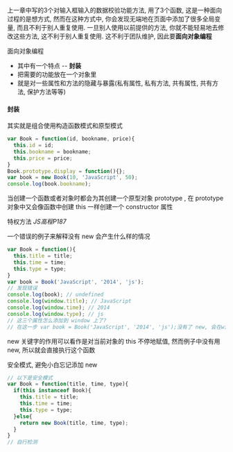 上一章中写的3个对输入框输入的数据校验功能方法, 用了3个函数, 这是一种面向过程的是想方式, 然而在这种方式中, 你会发现无端地在页面中添加了很多全局变量, 而且不利于别人重复使用. 一旦别人使用以前提供的方法, 你就不能轻易地去修改这些方法, 这不利于别人重复使用. 这不利于团队维护, 因此要**面向对象编程**

面向对象编程

- 其中有一个特点 -- **封装**
- 把需要的功能放在一个对象里
- 就是对一些属性和方法的隐藏与暴露(私有属性, 私有方法, 共有属性, 共有方法, 保护方法等等)

#### 封装

其实就是组合使用构造函数模式和原型模式

```javascript
var Book = function(id, bookname, price){
  this.id = id;
  this.bookname = bookname;
  this.price = price;
}
Book.prototype.display = function(){};
var book = new Book(10, 'JavaScript', 50);
console.log(book.bookname);
```

当创建一个函数或者对象时都会为其创建一个原型对象 prototype , 在 prototype  对象中又会像函数中创建 this 一样创建一个 constructor 属性

特权方法   _JS高程P187_

一个错误的例子来解释没有 new 会产生什么样的情况

```javascript
var Book = function(){
  this.title = title;
  this.time = time;
  this.type = type;
}
var book = Book('JavaScript', '2014', 'js');
// 发现错误
console.log(book); // undefined
console.log(window.title); // JavaScript
console.log(window.time); // 2014
console.log(window.type); // js
// 这三个属性怎么添加到 window 上了?
// 在这一步 var book = Book('JavaScript', '2014', 'js');没有了 new, 会在window 上直接执行 Book 这个函数
```

new 关键字的作用可以看作是对当前对象的 this 不停地赋值, 然而例子中没有用 new, 所以就会直接执行这个函数

安全模式, 避免小白忘记添加 new

```javascript
// 以下是安全模式
var Book = function(title, time, type){
  if(this instanceof Book){
  	this.title = title;
    this.time = time;
    this.type = type;
  }else{
  	return new Book(title, time, type);
  }
}
// 自行检测
```

